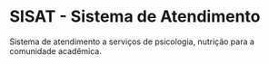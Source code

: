 SISAT - Sistema de Atendimento
==============================

Sistema de atendimento a serviços de psicologia, nutrição para a comunidade acadêmica.
